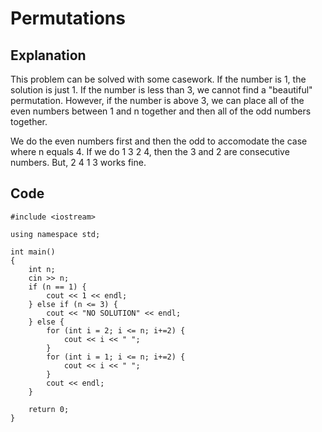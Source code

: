# Permutations
## Explanation
This problem can be solved with some casework. If the number is 1, the solution is just 1. 
If the number is less than 3, we cannot find a "beautiful" permutation. However, if the 
number is above 3, we can place all of the even numbers between 1 and n together and 
then all of the odd numbers together.  

We do the even numbers first and then the odd to accomodate the case where n equals 4. 
If we do 1 3 2 4, then the 3 and 2 are consecutive numbers. But, 2 4 1 3 works fine.

## Code
    #include <iostream>

    using namespace std;

    int main()
    {
        int n;
        cin >> n;
        if (n == 1) { 
            cout << 1 << endl;
        } else if (n <= 3) {
            cout << "NO SOLUTION" << endl;
        } else {
            for (int i = 2; i <= n; i+=2) {
                cout << i << " ";
            }
            for (int i = 1; i <= n; i+=2) {
                cout << i << " ";
            }
            cout << endl;
        }

        return 0;
    }